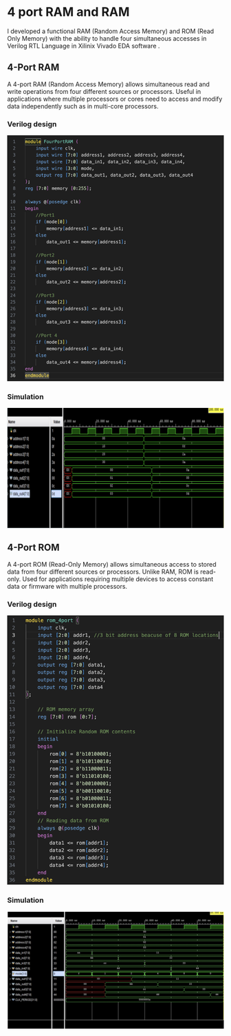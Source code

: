 # 4 port RAM and RAM

I developed a functional RAM (Random Access Memory) and ROM (Read Only Memory) with the ability to handle four simultaneous accesses in Verilog RTL Language in Xilinix Vivado EDA software .

## 4-Port RAM
A 4-port RAM (Random Access Memory) allows simultaneous read and write operations from four different sources or processors.
Useful in applications where multiple processors or cores need to access and modify data independently such as in multi-core processors.

### Verilog design 
![RAM](images/RAM.png)
### Simulation
![RAMsim](images/RAMsim.png)

## 4-Port ROM
A 4-port ROM (Read-Only Memory) allows simultaneous access to stored data from four different sources or processors. Unlike RAM, ROM is read-only.
Used for applications requiring multiple devices to access constant data or firmware with multiple processors.

### Verilog design 
![ROM](images/ROM.png)
### Simulation
![ROMsim](images/ROMsim.png)
